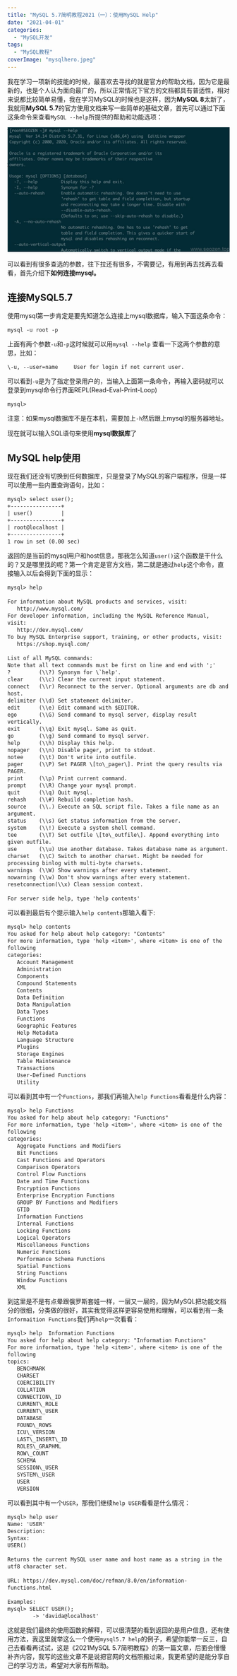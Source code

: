 ```yaml
---
title: "MySQL 5.7简明教程2021（一）：使用MySQL Help"
date: "2021-04-01"
categories: 
  - "MySQL开发"
tags: 
  - "MySQL教程"
coverImage: "mysqlhero.jpeg"
---
```


我在学习一项新的技能的时候，最喜欢去寻找的就是官方的帮助文档，因为它是最新的，也是个人认为面向最广的，所以正常情况下官方的文档都具有普适性，相对来说都比较简单易懂，我在学习MySQL的时候也是这样，因为**MySQL 8**太新了，我就用**MySQL 5.7**的官方使用文档来写一些简单的基础文章，首先可以通过下面这条命令来查看`MySQL --help`所提供的帮助和功能选项：

![mysql5.7-help](images/mysql-help.jpg)

可以看到有很多查选的参数，往下拉还有很多，不需要记，有用到再去找再去看看，首先介绍下**如何连接mysql。**

## 连接MySQL5.7

使用mysql第一步肯定是要先知道怎么连接上mysql数据库，输入下面这条命令：
```
mysql -u root -p
```
上面有两个参数`-u`和`-p`这时候就可以用`mysql --help` 查看一下这两个参数的意思，比如：
```
\-u, --user=name     User for login if not current user.
```
可以看到`-u`是为了指定登录用户的，当输入上面第一条命令，再输入密码就可以登录到mysql命令行界面REPL(Read-Eval-Print-Loop)
```
mysql>
```
注意：如果mysql数据库不是在本机，需要加上`-h`然后跟上mysql的服务器地址。

现在就可以输入SQL语句来使用**mysql数据库**了

## MySQL help使用

现在我们还没有切换到任何数据库，只是登录了MySQL的客户端程序，但是一样可以使用一些内置查询语句，比如：
```
mysql> select user();
+----------------+
| user()         |
+----------------+
| root@localhost |
+----------------+
1 row in set (0.00 sec)
```
返回的是当前的mysql用户和host信息，那我怎么知道`user()`这个函数是干什么的？又是哪里找的呢？第一个肯定是官方文档，第二就是通过`help`这个命令，直接输入以后会得到下面的显示：
```
mysql> help

For information about MySQL products and services, visit:
   http://www.mysql.com/
For developer information, including the MySQL Reference Manual, visit:
   http://dev.mysql.com/
To buy MySQL Enterprise support, training, or other products, visit:
   https://shop.mysql.com/

List of all MySQL commands:
Note that all text commands must be first on line and end with ';'
?         (\\?) Synonym for \`help'.
clear     (\\c) Clear the current input statement.
connect   (\\r) Reconnect to the server. Optional arguments are db and host.
delimiter (\\d) Set statement delimiter.
edit      (\\e) Edit command with $EDITOR.
ego       (\\G) Send command to mysql server, display result vertically.
exit      (\\q) Exit mysql. Same as quit.
go        (\\g) Send command to mysql server.
help      (\\h) Display this help.
nopager   (\\n) Disable pager, print to stdout.
notee     (\\t) Don't write into outfile.
pager     (\\P) Set PAGER \[to\_pager\]. Print the query results via PAGER.
print     (\\p) Print current command.
prompt    (\\R) Change your mysql prompt.
quit      (\\q) Quit mysql.
rehash    (\\#) Rebuild completion hash.
source    (\\.) Execute an SQL script file. Takes a file name as an argument.
status    (\\s) Get status information from the server.
system    (\\!) Execute a system shell command.
tee       (\\T) Set outfile \[to\_outfile\]. Append everything into given outfile.
use       (\\u) Use another database. Takes database name as argument.
charset   (\\C) Switch to another charset. Might be needed for processing binlog with multi-byte charsets.
warnings  (\\W) Show warnings after every statement.
nowarning (\\w) Don't show warnings after every statement.
resetconnection(\\x) Clean session context.

For server side help, type 'help contents'
```
可以看到最后有个提示输入`help contents`那输入看下:
```
mysql> help contents
You asked for help about help category: "Contents"
For more information, type 'help <item>', where <item> is one of the following
categories:
   Account Management
   Administration
   Components
   Compound Statements
   Contents
   Data Definition
   Data Manipulation
   Data Types
   Functions
   Geographic Features
   Help Metadata
   Language Structure
   Plugins
   Storage Engines
   Table Maintenance
   Transactions
   User-Defined Functions
   Utility
```
可以看到其中有一个`Functions`，那我们再输入`help Functions`看看是什么内容：
```
mysql> help Functions
You asked for help about help category: "Functions"
For more information, type 'help <item>', where <item> is one of the following
categories:
   Aggregate Functions and Modifiers
   Bit Functions
   Cast Functions and Operators
   Comparison Operators
   Control Flow Functions
   Date and Time Functions
   Encryption Functions
   Enterprise Encryption Functions
   GROUP BY Functions and Modifiers
   GTID
   Information Functions
   Internal Functions
   Locking Functions
   Logical Operators
   Miscellaneous Functions
   Numeric Functions
   Performance Schema Functions
   Spatial Functions
   String Functions
   Window Functions
   XML
```
到这里是不是有点晕跟俄罗斯套娃一样，一层又一层的，因为MySQL把功能文档分的很细，分类做的很好，其实我觉得这样更容易使用和理解，可以看到有一条`Informaition Functions`我们再`help`一次看看：
```
mysql> help  Information Functions
You asked for help about help category: "Information Functions"
For more information, type 'help <item>', where <item> is one of the following
topics:
   BENCHMARK
   CHARSET
   COERCIBILITY
   COLLATION
   CONNECTION\_ID
   CURRENT\_ROLE
   CURRENT\_USER
   DATABASE
   FOUND\_ROWS
   ICU\_VERSION
   LAST\_INSERT\_ID
   ROLES\_GRAPHML
   ROW\_COUNT
   SCHEMA
   SESSION\_USER
   SYSTEM\_USER
   USER
   VERSION
```
可以看到其中有一个`USER`，那我们继续`help USER`看看是什么情况：
```
mysql> help user
Name: 'USER'
Description:
Syntax:
USER()

Returns the current MySQL user name and host name as a string in the
utf8 character set.

URL: https://dev.mysql.com/doc/refman/8.0/en/information-functions.html

Examples:
mysql> SELECT USER();
        -> 'davida@localhost'
```
这就是我们最终的使用函数的解释，可以很清楚的看到返回的是用户信息，还有使用方法，我这里就举这么一个使用`mysql5.7 help`的例子，希望你能举一反三，自己去看看再试试，这是《2021MySQL 5.7简明教程》的第一篇文章，后面会慢慢补齐内容，我写的这些文章不是说把官网的文档照搬过来，我更希望的是能分享自己的学习方法，希望对大家有所帮助。
